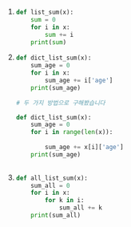 1. ```python
   def list_sum(x):
       sum = 0
       for i in x:
           sum += i
       print(sum)
   ```



2. ```python
   def dict_list_sum(x):
       sum_age = 0
       for i in x:
           sum_age += i['age']
       print(sum_age)
       
   # 두 가지 방법으로 구해봤습니다  
   
   def dict_list_sum(x):
       sum_age = 0
       for i in range(len(x)):
           
           sum_age += x[i]['age']
       print(sum_age)
       
   ```



3. ```python
   def all_list_sum(x):
       sum_all = 0
       for i in x:
           for k in i:
               sum_all += k
       print(sum_all)
   ```

   